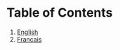 # Table of Contents

<!-- Datahub convention is to organize the link label as the folder name -->

1. [English](Landing)
1. [Francais](Landing)
